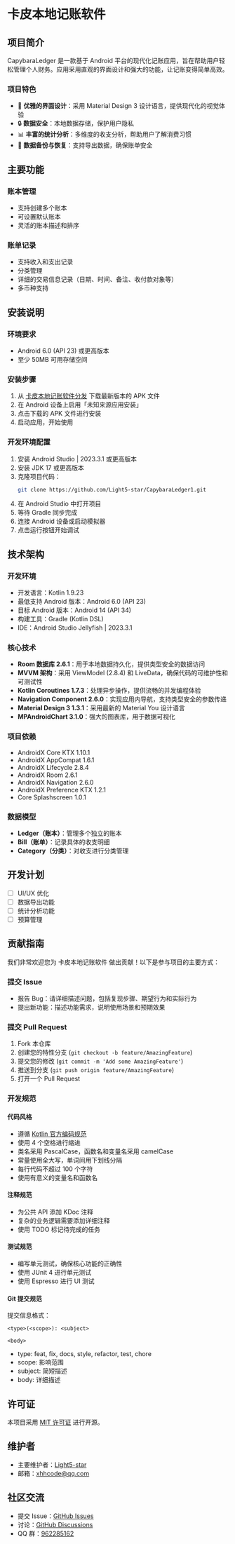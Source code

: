 # 卡皮本地记账软件

## 项目简介

CapybaraLedger 是一款基于 Android 平台的现代化记账应用，旨在帮助用户轻松管理个人财务。应用采用直观的界面设计和强大的功能，让记账变得简单高效。

### 项目特色

- 🎨 **优雅的界面设计**：采用 Material Design 3 设计语言，提供现代化的视觉体验
- 🔒 **数据安全**：本地数据存储，保护用户隐私
- 📊 **丰富的统计分析**：多维度的收支分析，帮助用户了解消费习惯
- 🔄 **数据备份与恢复**：支持导出数据，确保账单安全

## 主要功能

### 账本管理

- 支持创建多个账本
- 可设置默认账本
- 灵活的账本描述和排序

### 账单记录

- 支持收入和支出记录
- 分类管理
- 详细的交易信息记录（日期、时间、备注、收付款对象等）
- 多币种支持

## 安装说明

### 环境要求

- Android 6.0 (API 23) 或更高版本
- 至少 50MB 可用存储空间

### 安装步骤

1. 从 [卡皮本地记账软件分发](https://www.pgyer.com/cpledger) 下载最新版本的 APK 文件
2. 在 Android 设备上启用「未知来源应用安装」
3. 点击下载的 APK 文件进行安装
4. 启动应用，开始使用

### 开发环境配置

1. 安装 Android Studio | 2023.3.1 或更高版本
2. 安装 JDK 17 或更高版本
3. 克隆项目代码：
   ```bash
   git clone https://github.com/Light5-star/CapybaraLedger1.git
   ```
4. 在 Android Studio 中打开项目
5. 等待 Gradle 同步完成
6. 连接 Android 设备或启动模拟器
7. 点击运行按钮开始调试

## 技术架构

### 开发环境

- 开发语言：Kotlin 1.9.23
- 最低支持 Android 版本：Android 6.0 (API 23)
- 目标 Android 版本：Android 14 (API 34)
- 构建工具：Gradle (Kotlin DSL)
- IDE：Android Studio Jellyfish | 2023.3.1

### 核心技术

- **Room 数据库 2.6.1**：用于本地数据持久化，提供类型安全的数据访问
- **MVVM 架构**：采用 ViewModel (2.8.4) 和 LiveData，确保代码的可维护性和可测试性
- **Kotlin Coroutines 1.7.3**：处理异步操作，提供流畅的并发编程体验
- **Navigation Component 2.6.0**：实现应用内导航，支持类型安全的参数传递
- **Material Design 3 1.3.1**：采用最新的 Material You 设计语言
- **MPAndroidChart 3.1.0**：强大的图表库，用于数据可视化

### 项目依赖

- AndroidX Core KTX 1.10.1
- AndroidX AppCompat 1.6.1
- AndroidX Lifecycle 2.8.4
- AndroidX Room 2.6.1
- AndroidX Navigation 2.6.0
- AndroidX Preference KTX 1.2.1
- Core Splashscreen 1.0.1

### 数据模型

- **Ledger（账本）**：管理多个独立的账本
- **Bill（账单）**：记录具体的收支明细
- **Category（分类）**：对收支进行分类管理

## 开发计划

- [ ] UI/UX 优化
- [ ] 数据导出功能
- [ ] 统计分析功能
- [ ] 预算管理

## 贡献指南

我们非常欢迎您为 卡皮本地记账软件 做出贡献！以下是参与项目的主要方式：

### 提交 Issue

- 报告 Bug：请详细描述问题，包括复现步骤、期望行为和实际行为
- 提出新功能：描述功能需求，说明使用场景和预期效果

### 提交 Pull Request

1. Fork 本仓库
2. 创建您的特性分支 (`git checkout -b feature/AmazingFeature`)
3. 提交您的修改 (`git commit -m 'Add some AmazingFeature'`)
4. 推送到分支 (`git push origin feature/AmazingFeature`)
5. 打开一个 Pull Request

### 开发规范

#### 代码风格

- 遵循 [Kotlin 官方编码规范](https://kotlinlang.org/docs/coding-conventions.html)
- 使用 4 个空格进行缩进
- 类名采用 PascalCase，函数名和变量名采用 camelCase
- 常量使用全大写，单词间用下划线分隔
- 每行代码不超过 100 个字符
- 使用有意义的变量名和函数名

#### 注释规范

- 为公共 API 添加 KDoc 注释
- 复杂的业务逻辑需要添加详细注释
- 使用 TODO 标记待完成的任务

#### 测试规范

- 编写单元测试，确保核心功能的正确性
- 使用 JUnit 4 进行单元测试
- 使用 Espresso 进行 UI 测试

#### Git 提交规范

提交信息格式：

```
<type>(<scope>): <subject>

<body>
```

- type: feat, fix, docs, style, refactor, test, chore
- scope: 影响范围
- subject: 简短描述
- body: 详细描述

## 许可证

本项目采用 [MIT 许可证](LICENSE) 进行开源。

## 维护者

- 主要维护者：[Light5-star](https://github.com/Light5-star)
- 邮箱：xhhcode@qq.com

## 社区交流

- 提交 Issue：[GitHub Issues](https://github.com/Light5-star/capybaraledger1/issues)
- 讨论：[GitHub Discussions](https://github.com/Light5-star/capybaraledger1/discussions)
- QQ 群：[962285162](http://qm.qq.com/cgi-bin/qm/qr?_wv=1027&k=K0gSvdTlO47PADHVtNb359_k4-8cQWdJ&authKey=RsLmfgHmJGak64CeoXo22gnLhaUBPyohrpkS7%2FrylfrGSqZZ82BNE9hl6r4BDfAu&noverify=0&group_code=962285162)
